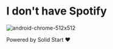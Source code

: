 # I don't have Spotify

![android-chrome-512x512](https://user-images.githubusercontent.com/27580836/227728799-8123c22e-7714-45e7-95b3-56f666d7ebcc.png)

Powered by Solid Start ❤️
